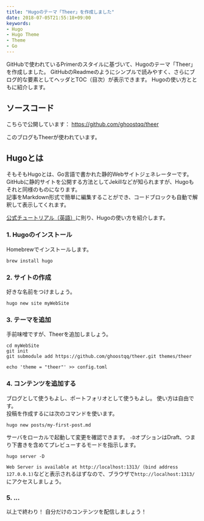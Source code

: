 ```yaml
---
title: "Hugoのテーマ「Theer」を作成しました"
date: 2018-07-05T21:55:18+09:00
keywords:
- Hugo
- Hugo Theme
- Theme
- Go
---
```


GitHubで使われているPrimerのスタイルに基づいて、Hugoのテーマ「Theer」を作成しました。
GitHubのReadmeのようにシンプルで読みやすく、さらにブログ的な要素としてヘッダとTOC（目次）が表示できます。
Hugoの使い方とともに紹介します。
<!--more-->

## ソースコード
こちらで公開しています：
https://github.com/ghoostqq/theer

このブログもTheerが使われています。

## Hugoとは
そもそもHugoとは、Go言語で書かれた静的Webサイトジェネレーターです。  
GitHubに静的サイトを公開する方法としてJekillなどが知られますが、Hugoもそれと同様のものになります。  
記事をMarkdown形式で簡単に編集することができ、コードブロックも自動で解釈して表示してくれます。

[公式チュートリアル（英語）](https://gohugo.io/getting-started/quick-start/)に則り、Hugoの使い方を紹介します。

### 1. Hugoのインストール

Homebrewでインストールします。
```terminal
brew install hugo
```

### 2. サイトの作成

好きな名前をつけましょう。
```terminal
hugo new site myWebSite
```

### 3. テーマを追加

手前味噌ですが、Theerを追加しましょう。
```terminal
cd myWebSite
git init
git submodule add https://github.com/ghoostqq/theer.git themes/theer

echo 'theme = "theer"' >> config.toml
```

### 4. コンテンツを追加する

ブログとして使うもよし、ポートフォリオとして使うもよし。
使い方は自由です。  
投稿を作成するには次のコマンドを使います。

```terminal
hugo new posts/my-first-post.md
```

サーバをローカルで起動して変更を確認できます。
`-D`オプションはDraft、つまり下書きを含めてプレビューするモードを指示します。
```terminal
hugo server -D
```
`Web Server is available at http://localhost:1313/ (bind address 127.0.0.1)`などと表示されるはずなので、ブラウザで`http://localhost:1313/`にアクセスしましょう。

### 5. ...
以上で終わり！
自分だけのコンテンツを配信しましょう！
